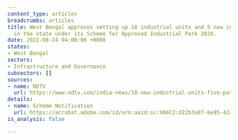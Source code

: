 ```yaml
---
content_type: articles
breadcrumbs: articles
title: West Bengal approves setting up 18 industrial units and 5 new industrial parks
  in the state under its Scheme for Approved Industrial Park 2020.
date: 2022-08-24 04:00:00 +0000
states:
- West Bengal
sectors:
- Infrastructure and Governance
subsectors: []
sources:
- name: NDTV
  url: https://www.ndtv.com/india-news/18-new-industrial-units-five-parks-to-be-set-up-in-bengal-min-3266902
details:
- name: Scheme Notification
  url: https://acrobat.adobe.com/id/urn:aaid:sc:VA6C2:d22b3e87-6e95-42a1-b118-eb6201f9d598
is_analysis: false

---
```

